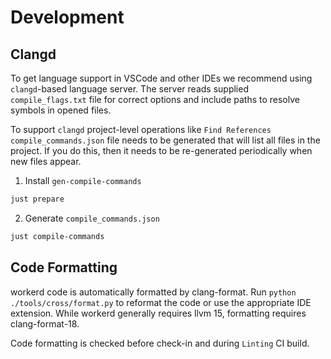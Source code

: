 # Development

## Clangd

To get language support in VSCode and other IDEs we recommend using `clangd`-based language server.
The server reads supplied `compile_flags.txt` file for correct options and include paths to resolve symbols
in opened files.

To support `clangd` project-level operations like `Find References` `compile_commands.json` file needs to
be generated that will list all files in the project. If you do this, then it needs to be re-generated periodically
when new files appear.

1.  Install `gen-compile-commands`

```sh
just prepare
```

2.  Generate `compile_commands.json`

```sh
just compile-commands
```

## Code Formatting

workerd code is automatically formatted by clang-format. Run `python ./tools/cross/format.py` to reformat the code
or use the appropriate IDE extension.
While workerd generally requires llvm 15, formatting requires clang-format-18.

Code formatting is checked before check-in and during `Linting` CI build.
